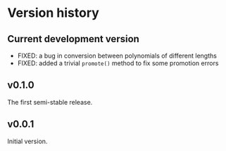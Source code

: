 # Version history


## Current development version

* FIXED: a bug in conversion between polynomials of different lengths
* FIXED: added a trivial `promote()` method to fix some promotion errors


## v0.1.0

The first semi-stable release.


## v0.0.1

Initial version.
